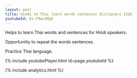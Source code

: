 ```yaml
---
layout: post
title: Hindi to Thai learn words sentences dictionary 1526 
youtubeId: Ev-F9wLXMyE
---
```

 
 
Helps to learn Thai words and sentences for Hindi speakers.

Opportunitiy to repeat the words sentences. 

Practice Thai language. 
 
{% include youtubePlayer.html id=page.youtubeId %}
 
 
{% include analytics.html %}